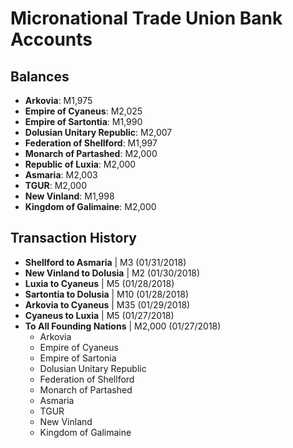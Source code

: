 # Micronational Trade Union Bank Accounts

## Balances
- **Arkovia**: M1,975
- **Empire of Cyaneus**: M2,025
- **Empire of Sartontia**: M1,990
- **Dolusian Unitary Republic**: M2,007
- **Federation of Shellford**: M1,997
- **Monarch of Partashed**: M2,000
- **Republic of Luxia**: M2,000
- **Asmaria**: M2,003
- **TGUR**: M2,000
- **New Vinland**: M1,998
- **Kingdom of Galimaine**: M2,000

## Transaction History

- **Shellford to Asmaria** | M3 (01/31/2018)
- **New Vinland to Dolusia** | M2 (01/30/2018)
- **Luxia to Cyaneus** | M5 (01/28/2018)
- **Sartontia to Dolusia** | M10 (01/28/2018)
- **Arkovia to Cyaneus** | M35 (01/29/2018)
- **Cyaneus to Luxia** | M5 (01/27/2018)
- **To All Founding Nations** | M2,000 (01/27/2018)
  - Arkovia
  - Empire of Cyaneus
  - Empire of Sartonia
  - Dolusian Unitary Republic
  - Federation of Shellford
  - Monarch of Partashed
  - Asmaria
  - TGUR
  - New Vinland
  - Kingdom of Galimaine

